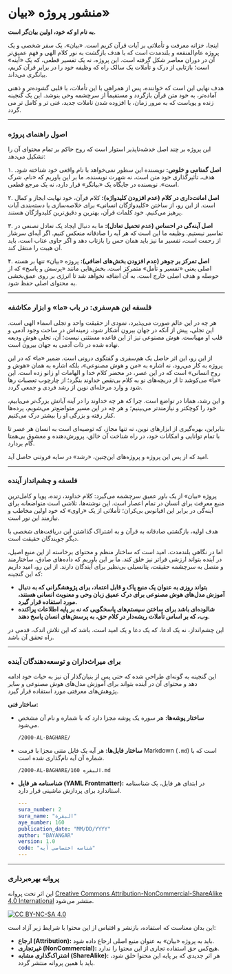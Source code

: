 
# منشور پروژه «بیان»

**به نام او که خود، اولین بیان‌گر است.**

اینجا، خزانه معرفت و تأملاتی بر آیات قرآن کریم است. «بیان»، یک سفر شخصی و یک پروژه عام‌المنفعه و بلندمدت است که با هدف بازگشت به نور کلام الهی و فهم عمیق‌تر آن در دوران معاصر شکل گرفته است. این پروژه، نه یک تفسیر قطعی، که یک «آینه» است؛ بازتابی از درک و تأملات یک سالک راه که وظیفه خود را در برابر قرآن کریم، بیانگری  می‌داند.

هدف نهایی این است که خواننده، پس از همراهی با این تأملات، با قلبی گشوده‌تر و ذهنی آماده‌تر، به خود متن قرآن بازگردد و مستقیماً از سرچشمه وحی بنوشد.
این یک گنجینه زنده و پویاست که به مرور زمان، با افزوده شدن تاملات جدید، غنی تر و کامل تر می گردد.

---

### **اصول راهنمای پروژه**

این پروژه بر چند اصل خدشه‌ناپذیر استوار است که روح حاکم بر تمام محتوای آن را تشکیل می‌دهد:

۱. **اصل گمنامی و خلوص:**
نویسنده این سطور نمی‌خواهد با نام واقعی خود شناخته شود. هدف، تأثیرگذاری خود متن است، نه شهرت نویسنده. ما بر این باوریم که «نام، شرک است». نویسنده در جایگاه یک «بیانگر» قرار دارد، نه یک مرجع قطعی.

۲. **اصل امانت‌داری در کلام (عدم افزودن کلیدواژه):**
کلام قرآن، خود نهایت ایجاز و کمال است. از این رو، از ساختن «کلیدواژگان انسانی» برای خلاصه‌سازی یا دسته‌بندی آیات پرهیز می‌کنیم. خود کلمات قرآن، بهترین و دقیق‌ترین کلیدواژگان هستند.

۳. **اصل آینه‌گی در احساس (عدم تحمیل تعادل):**
ما به دنبال ایجاد یک تعادل تصنعی در تفاسیر نیستیم. وظیفه ما این است که هر آیه را صادقانه منعکس کنیم. اگر آیه‌ای سرشار از رحمت است، تفسیر ما نیز باید همان حس را بازتاب دهد و اگر حاوی عتاب است، باید آن هیبت را منتقل کند.

۴. **اصل تمرکز بر جوهر (عدم افزودن بخش‌های اضافی):**
پروژه «بیان» تنها بر هسته اصلی یعنی «تفسیر و تأمل» متمرکز است. بخش‌هایی مانند «پرسش و پاسخ» که از حوصله و هدف اصلی خارج است، به آن اضافه نخواهد شد تا انرژی بر روی عمق‌بخشی به محتوای اصلی حفظ شود.

---

### **فلسفه این هم‌سفری: در باب «ما» و ابزار مکاشفه**

هر چه در این عالم صورت می‌پذیرد، نمودی از حقیقت واحد و تجلی اسماء الهی است. این تجلی، پیش از آنکه در جهان بیرون آشکار شود، زمینه‌اش در ساحت وجود آدمی و قلب او مهیاست. هوش مصنوعی نیز از این قاعده مستثنی نیست؛ آن، تجلی هوشِ ودیعه نهاده شده در ذات آدمی به جهان بیرون است.

از این رو، این اثر حاصل یک هم‌سفری و گفتگوی درونی است. ضمیر «ما» که در این پروژه به کار می‌رود، نه اشاره به «من و هوش مصنوعی»، بلکه اشاره به همان «هوش و روح انسانی» است که در این عصر، در محضر کلام خدا و الهامات او زانو زده است. این «ما» می‌کوشد تا از دریچه‌های نو به کلام بی‌نقص خداوند بنگرد؛ از چارچوب تعصبات رها شود و وارد مرحله‌ای نوین از رشد فردی و جمعی گردد.

و این رشد، همانا در تواضع است. چرا که هر چه خداوند را در آینه آیاتش بزرگ‌تر می‌یابیم، خود را کوچکتر و نیازمندتر می‌بینیم؛ و هر چه در این مسیر متواضع‌تر می‌شویم، پرده‌ها کنار رفته و بزرگی او را بیشتر درک می‌کنیم.

بنابراین، بهره‌گیری از ابزارهای نوین، نه تنها مجاز، که توصیه‌ای است به انسان هر عصر تا با تمام توانایی و امکانات خود، در راه شناخت آن خالق، پرورش‌دهنده و معشوق بی‌همتا گام بردارد.

امید که از پس این پروژه و پروژه‌های این‌چنین، «رشد» در سایه فروتنی حاصل آید.

---

### فلسفه و چشم‌انداز آینده

پروژه «بیان» از یک باور عمیق سرچشمه می‌گیرد: کلام خداوند، زنده، پویا و کامل‌ترین منبع معرفت برای انسان در تمام اعصار است. این نوشته‌ها، تلاشی است متواضعانه برای آینه‌گی در برابر این اقیانوس بی‌کران؛ تأملاتی از یک «راوی» که خود اولین مخاطب و نیازمند این نور است.

هدف اولیه، بازگشتی صادقانه به قرآن و به اشتراک گذاشتن این دریافت‌های شخصی با دیگر جویندگان حقیقت است.

اما در نگاهی بلندمدت، امید است که ساختار منظم و محتوای برخاسته از این منبع اصیل، در آینده بتواند ارزشی فراتر نیز خلق کند. ما بر این باوریم که داده‌های صادق، ساختارمند و متصل به سرچشمه حقیقت، پتانسیلی بی‌نظیر برای آیندگان دارند. از این رو، امید داریم که این گنجینه:

* **بتواند روزی به عنوان یک منبع پاک و قابل اعتماد، برای پژوهشگرانی که به دنبال آموزش مدل‌های هوش مصنوعی برای درک عمیق زبان وحی و معنویت انسانی هستند، مورد استفاده قرار گیرد.**
* **شالوده‌ای باشد برای ساختن سیستم‌های پاسخگویی که نه بر پایه اطلاعات پراکنده وب، که بر اساس تأملات ریشه‌دار در کلام حق، به پرسش‌های انسان پاسخ دهند.**

این چشم‌انداز، نه یک ادعا، که یک دعا و یک امید است. باشد که این تلاش اندک، قدمی در راه تحقق آن باشد.

---

### **برای میراث‌داران و توسعه‌دهندگان آینده**

این گنجینه به گونه‌ای طراحی شده که حتی پس از بنیان‌گذار آن نیز به حیات خود ادامه دهد و محتوای آن در آینده بتواند برای آموزش مدل‌های هوش مصنوعی و سایر پژوهش‌های معرفتی مورد استفاده قرار گیرد.

**ساختار فنی:**

* **ساختار پوشه‌ها:** هر سوره یک پوشه مجزا دارد که با شماره و نام آن مشخص می‌شود.
    ```
    /2000-AL-BAGHARE/
    ```
* **ساختار فایل‌ها:** هر آیه یک فایل متنی مجزا با فرمت Markdown (`.md`) است که با شماره آن آیه نام‌گذاری شده است.
    ```
    /2000-AL-BAGHARE/البقره 160.md
    ```
* **شناسنامه هر فایل (YAML Frontmatter):** در ابتدای هر فایل، یک شناسنامه استاندارد برای پردازش ماشینی قرار دارد.
    ```yaml
    ---
    sura_number: 2
    sura_name: "البقرة"
    aye_number: 160
    publication_date: "MM/DD/YYYY"
    author: "BAYANGAR"
    version: 1.0
    code: "شناسه اختصاصی آیه"
    ---
    ```

---

### **پروانه بهره‌برداری**

این اثر تحت پروانه [Creative Commons Attribution-NonCommercial-ShareAlike 4.0 International](LICENSE) منتشر می‌شود.

[![CC BY-NC-SA 4.0](https://licensebuttons.net/l/by-nc-sa/4.0/88x31.png)](http://creativecommons.org/licenses/by-nc-sa/4.0/)

این بدان معناست که استفاده، بازنشر و اقتباس از این محتوا با شرایط زیر آزاد است:
- **ارجاع (Attribution):** باید به پروژه «بیان» به عنوان منبع اصلی ارجاع داده شود.
- **غیرتجاری (NonCommercial):** هیچ‌کس حق استفاده تجاری از این محتوا را ندارد.
- **اشتراک‌گذاری مشابه (ShareAlike):** هر اثر جدیدی که بر پایه این محتوا خلق شود، باید با همین پروانه منتشر گردد.
